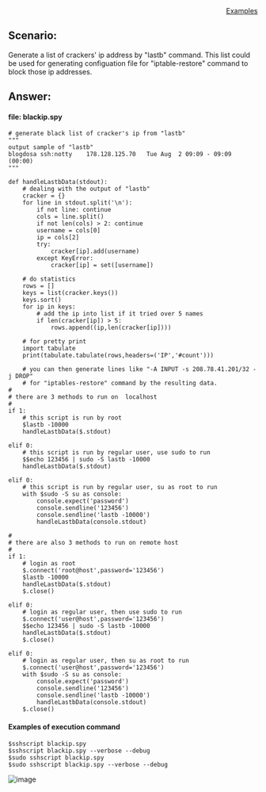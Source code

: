 <div style="text-align:right"><a href="./index">Examples</a></div>

## Scenario:
Generate a list of crackers' ip address by "lastb" command. This list could be used for generating configuation file for "iptable-restore" command to block those ip addresses.

## Answer:

#### file: blackip.spy
```
# generate black list of cracker's ip from "lastb"
"""
output sample of "lastb"
blogdosa ssh:notty    178.128.125.70   Tue Aug  2 09:09 - 09:09  (00:00)
"""

def handleLastbData(stdout):
    # dealing with the output of "lastb"
    cracker = {}
    for line in stdout.split('\n'):
        if not line: continue
        cols = line.split()
        if not len(cols) > 2: continue
        username = cols[0]
        ip = cols[2]
        try:
            cracker[ip].add(username)
        except KeyError:
            cracker[ip] = set([username])

    # do statistics 
    rows = []
    keys = list(cracker.keys())
    keys.sort()
    for ip in keys:
        # add the ip into list if it tried over 5 names
        if len(cracker[ip]) > 5:
            rows.append((ip,len(cracker[ip])))

    # for pretty print
    import tabulate
    print(tabulate.tabulate(rows,headers=('IP','#count')))

    # you can then generate lines like "-A INPUT -s 208.78.41.201/32 -j DROP" 
    # for "iptables-restore" command by the resulting data.
#
# there are 3 methods to run on  localhost
#
if 1:
    # this script is run by root
    $lastb -10000
    handleLastbData($.stdout)
    
elif 0:
    # this script is run by regular user, use sudo to run
    $$echo 123456 | sudo -S lastb -10000
    handleLastbData($.stdout)
    
elif 0:
    # this script is run by regular user, su as root to run
    with $sudo -S su as console:
        console.expect('password')
        console.sendline('123456')
        console.sendline('lastb -10000')
        handleLastbData(console.stdout)
        
#
# there are also 3 methods to run on remote host
#
if 1:
    # login as root
    $.connect('root@host',password='123456')
    $lastb -10000
    handleLastbData($.stdout)
    $.close()

elif 0:
    # login as regular user, then use sudo to run
    $.connect('user@host',password='123456')
    $$echo 123456 | sudo -S lastb -10000
    handleLastbData($.stdout)
    $.close()

elif 0:
    # login as regular user, then su as root to run
    $.connect('user@host',password='123456')
    with $sudo -S su as console:
        console.expect('password')
        console.sendline('123456')
        console.sendline('lastb -10000')
        handleLastbData(console.stdout)
    $.close()
```

#### Examples of execution command
```
$sshscript blackip.spy
$sshscript blackip.spy --verbose --debug
$sudo sshscript blackip.spy
$sudo sshscript blackip.spy --verbose --debug

```
![image](https://user-images.githubusercontent.com/4695577/182344161-e8753829-9be5-4176-8ba4-e660d732c9be.png)

